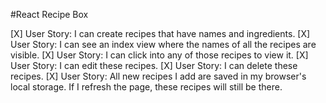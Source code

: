 #React Recipe Box

[X] User Story: I can create recipes that have names and ingredients.
[X] User Story: I can see an index view where the names of all the recipes are visible.
[X] User Story: I can click into any of those recipes to view it.
[X] User Story: I can edit these recipes.
[X] User Story: I can delete these recipes.
[X] User Story: All new recipes I add are saved in my browser's local storage. If I refresh the page, these recipes will still be there.
